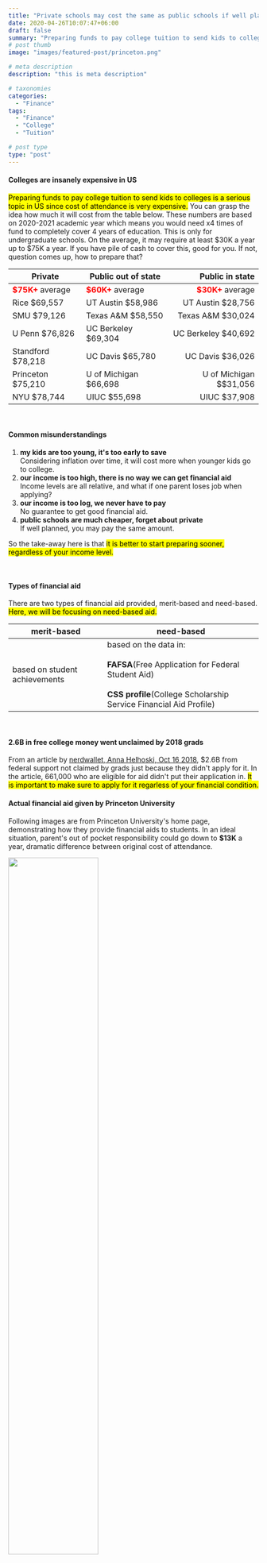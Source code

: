 ```yaml
---
title: "Private schools may cost the same as public schools if well planned"
date: 2020-04-26T10:07:47+06:00
draft: false
summary: "Preparing funds to pay college tuition to send kids to colleges is a serious topic in US."
# post thumb
image: "images/featured-post/princeton.png"

# meta description
description: "this is meta description"

# taxonomies
categories: 
  - "Finance"
tags:
  - "Finance"
  - "College"
  - "Tuition"

# post type
type: "post"
---
```


#### Colleges are insanely expensive in US
<mark>Preparing funds to pay college tuition to send kids to colleges is a serious topic in US since cost of attendance is very expensive.</mark>  You can grasp the idea how much it will cost from the table below.  These numbers are based on 2020-2021 academic year which means you would need x4 times of fund to completely cover 4 years of education. This is only for undergraduate schools. On the average, it may require at least $30K a year up to $75K a year. If you have pile of cash to cover this, good for you. If not, question comes up, how to prepare that?

|Private|Public out of state|Public in state|
| --- | --- |---:|
|<Text style ="color:red;">**$75K+**</Text> average |<Text style ="color:red;">**$60K+**</Text> average | <Text style ="color:red;">**$30K+**</Text> average|
|Rice $69,557|UT Austin $58,986 |UT Austin $28,756|
|SMU $79,126|Texas A&M $58,550| Texas A&M $30,024 |
|U Penn $76,826|UC Berkeley $69,304| UC Berkeley $40,692 |
|Standford $78,218|UC Davis $65,780|UC Davis $36,026|
|Princeton $75,210|U of Michigan $66,698| U of Michigan $$31,056|
|NYU $78,744| UIUC $55,698|UIUC $37,908|

<br>

#### Common misunderstandings
1. **my kids are too young, it's too early to save**  
Considering inflation over time, it will cost more when younger kids go to college.
1. **our income is too high, there is no way we can get financial aid**  
Income levels are all relative, and what if one parent loses job when applying?
1. **our income is too log, we never have to pay**  
No guarantee to get good financial aid.
1. **public schools are much cheaper, forget about private**  
If well planned, you may pay the same amount.

So the take-away here is that <mark>it is better to start preparing sooner, regardless of your income level.</mark>

<br>

#### Types of financial aid
There are two types of financial aid provided, merit-based and need-based. <mark>Here, we will be focusing on need-based aid.</mark>

|merit-based| need-based|
|---|---|
|based on student achievements|based on the data in: <br><br> **FAFSA**(Free Application for Federal Student Aid) <br><br> **CSS profile**(College Scholarship Service Financial Aid Profile)|

<br>

#### 2.6B in free college money went unclaimed by 2018 grads
From an article by [nerdwallet, Anna Helhoski, Oct 16 2018](https://www.nerdwallet.com/blog/loans/student-loans/2018-fafsa-pell-grant/), $2.6B from federal support not claimed by grads just because they didn't apply for it. In the article, 661,000 who are eligible for aid didn't put their application in. <mark>It is important to make sure to apply for it regarless of your financial condition.</mark>

#### Actual financial aid given by Princeton University
Following images are from Princeton University's home page, demonstrating how they provide financial aids to students. In an ideal situation, parent's out of pocket responsibility could go down to **$13K** a year, dramatic difference between original cost of attendance.

<img src= "../../images/post/princeton2.png" width = 60% />
<img src= "../../images/post/princeton1.png" width = 100% />
[source: https://admission.princeton.edu/cost-aid](https://admission.princeton.edu/cost-aid)

<br>

Following table shows the odds of getting granted based on the level of gross family income with average grant given. It says, <mark>if you are in $140K-160K salary range, you could get $52,210 financial aid with 100% chance.</mark>

<img src= "../../images/post/princeton3.png" width = 90% />  
[source: https://admission.princeton.edu/cost-aid/how-princetons-aid-program-works](https://admission.princeton.edu/cost-aid/how-princetons-aid-program-works)

<br>

#### Private vs pubic comparison
Following image compares private and public school's EFC case. Items are not 1:1, still demonstrates that <mark>private could cost as much as public schools</mark> in terms of out of pocket cost, not cost of attendance.

<img src= "../../images/post/pvp.png" width = 100% />


#### How 'NEEDS' are calculated?
For need-based grant, **NEED** is calculated as in the following equation.


>**NEED** = **COA** - **EFC**  
>where  
>**COA** : Cost Of Attendance - determined by school  
>**EFC** : Expected Family Contribution - money from my pocket


Apparently, when your needs become big, you will get higher chance of getting grant with more amount.  Then question is how to maximize the needs? As you can see from the equation, we can only have control over **EFC** since **COA** is fixed value.  <mark>If we minimize our **EFC**, our **NEEDS** will be maximized given **COA**.</mark>

EFC is determined by the following four factors:
1. parent income
1. parent asset
1. student income
1. student asset  

If interested in getting more acurate numbers to your situation, this [link](https://admission.princeton.edu/cost-aid/financial-aid-estimator) will show expected aid grant amount based on financial information provided.  Following two simplified scenarios are to compare how EFC is affecting the amount of grant using cost-aid calculator from Princeton Unviversity.  Assuming all other factors are equal, **asset** plays huge role in the amount of aid granted.  So plan should be geared around the above 4 factors contributing EFC - how to minimize them.

| |Scenario 1|Scenario 2|
|---|---|---|
|Gross income|200K|200K|
|Asset|500K|70K|
|401K contribution|38K|38K|
|Total estimated student budget|74K|74K|
|**Total estimated aid**|**4K**|**42K**|

<br>

#### How to lower EFC?
This is about to minimize the 4 factors contributing EFC - parent income, parent asset, student income and student asset.
###### minimizing parent income
As an employee, there is not much room to lower parent income since it is all reported and tracked. <mark>One way to get around is to start or get involved in a business apart from day time job so that you can file expenses from the business which will lower your income level.</mark>
###### minimizing parent asset
Asset types which will be included in calculating EFC are as follows:
> 529  
> UGMA/UTMA  
> Stock/Mutual fund/ETF  
> Savings/CD  
> Rental property  
> Trust fund  
> Resident home (public schools may exclude)

Assets excluded from EFC:
> Qualified retirement fund : 401k, IRA, Roth,...  
> Qualified annuity  
> IGIP(7702) : IUL(Indexed Universal Life insurance), ...

Based on this, plan should be focusing reallocating assets from includable to excludable.  
<mark>If you're paying mortgage, re-financing would lower the equity value of the house thus decrease EFC.</mark>  
<mark>529, student expense fund, would require special attention cause some school would immediately disqualify the aid application if you were already putting money in 529.</mark>
<mark>Life insurance products, such as IUL(Indexed Universal Life Insurance), could be used to lower includable assets. You could also get tax benefits as well.</mark>
 
###### minimizing student income
<mark>If student has taxable income, like working as part timer at McDonalds, it will also be included in EFC, not a great idea considering the aid amount could have been granted otherwise.</mark>

###### minimizing student asset
<mark>Having savings or brokerage account under kids name, especially with good amount of money in them, would be included as student asset.</mark>
<mark>Also, if you have house(s) under your kids name, that will be included as well so not recommended.</mark>

#### Useful resources
[https://studentaid.gov/h/apply-for-aid/fafsa](https://studentaid.gov/h/apply-for-aid/fafsa)  
[https://www.collegeboard.org/](https://www.collegeboard.org/)  
[https://finaid.org/](https://finaid.org/)  
[https://www.irs.gov/](https://www.irs.gov/)  
[https://withfrank.org/](https://withfrank.org/)